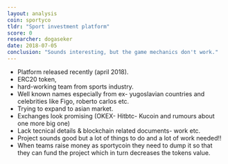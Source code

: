 ```yaml
---
layout: analysis
coin: sportyco
tldr: "Sport investment platform"
score: 0
researcher: dogaseker
date: 2018-07-05
conclusion: "Sounds interesting, but the game mechanics don't work."
---
```


- Platform released recently (april 2018).
- ERC20 token,
- hard-working team from sports industry.
- Well known names especially from ex- yugoslavian countries and celebrities
like Figo, roberto carlos etc.
- Trying to expand to asian market.
- Exchanges look promising (OKEX- Hitbtc- Kucoin and rumours about one more big one)
- Lack tecnical details & blockchain related documents- work etc.
- Project sounds good but a lot of things to do and a lot of work needed!!
- When teams raise money as sportycoin they need to dump it so that they can
  fund the project which in turn decreases the tokens value.
